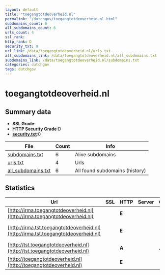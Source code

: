 ```yaml
---
layout: default
title: "toegangtotdeoverheid.nl"
permalink: "/dutchgov/toegangtotdeoverheid.nl.html"
subdomains_count: 6
all_subdomains_count: 6
urls_count: 4
ssl_rank: 
http_rank: D
security_txt: 0
url_link: /data/toegangtotdeoverheid.nl/urls.txt
all_subdomains_link: /data/toegangtotdeoverheid.nl/all_subdomains.txt
subdomains_link: /data/toegangtotdeoverheid.nl/subdomains.txt
categories: dutchgov
tags: dutchgov
---
```



# toegangtotdeoverheid.nl
## Summary data


 - **SSL Grade**:
 - **HTTP Security Grade**:D
 - **[security.txt](https://www.digitaleoverheid.nl/nieuws/standaard-security-txt-nu-verplicht-voor-overheid/)**:0


| File       | Count | Info |
|------------|-------|------|
|[subdomains.txt](/DutchGovScope/data/toegangtotdeoverheid.nl/subdomains.txt)|6|Alive subdomains|
|[urls.txt](/DutchGovScope/data/toegangtotdeoverheid.nl/urls.txt)|4|Urls|
|[all_subdomains.txt](/DutchGovScope/data/toegangtotdeoverheid.nl/all_subdomains.txt)|6|All found subdomains (history)|


## Statistics


| Url | SSL | HTTP | Server | Cookie | HSTS | CORS | CTO | CSP | XFO | XXP | RP |FP| Tech |Title |
|--------|-------|-------|------|------|------|------|------|------|------|------|------|------|------|------|
|[http://irma.toegangtotdeoverheid.nl](http://irma.toegangtotdeoverheid.nl)| | **E**|| | | | | | | | :white_check_mark: | |||
|[http://irma.tst.toegangtotdeoverheid.nl](http://irma.tst.toegangtotdeoverheid.nl)| | **E**|| | | | | | | | :white_check_mark: | |Apache HTTP Server||
|[http://tst.toegangtotdeoverheid.nl](http://tst.toegangtotdeoverheid.nl)| | **A**||:warning: |:white_check_mark: | | |:warning: | :white_check_mark: | :white_check_mark: | :white_check_mark: | :white_check_mark: |HSTS||
|[http://toegangtotdeoverheid.nl](http://toegangtotdeoverheid.nl)| | **E**|| | | | | | | | :white_check_mark: | |||

